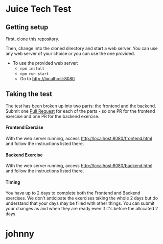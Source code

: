 # Juice Tech Test

## Getting setup
First, clone this repository.

Then, change into the cloned directory and start a web server. You can use any web server of your choice or you can use the one provided.
   - To use the provided web server:
     - `npm install`
     - `npm run start`
     - Go to [http://localhost:8080](http://localhost:8080)

## Taking the test
The test has been broken up into two parts: the frontend and the backend. 
Submit one [Pull Request](https://help.github.com/articles/about-pull-requests/) for each of the parts - so one PR for the frontend exercise and one PR for the backend exercise.

#### Frontend Exercise
With the web server running, access [http://localhost:8080/frontend.html](http://localhost:8080/frontend.html) and follow the instructions listed there.

#### Backend Exercise
With the web server running, access [http://localhost:8080/backend.html](http://localhost:8080/backend.html) and follow the instructions listed there.

#### Timing
You have up to 2 days to complete both the Frontend and Backend exercises. We don't anticipate the exercises taking the whole 2 days but do understand that your days may be filled with other things. You can submit your changes as and when they are ready even if it's before the allocated 2 days.

# johnny
